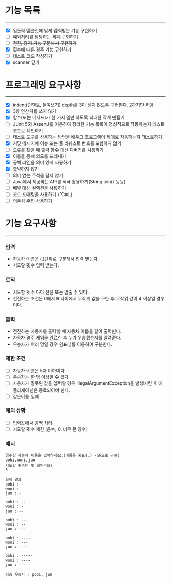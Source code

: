 # 기능 목록
***
- [x] 입출력 템플릿에 맞게 입력받는 기능 구현하기
- [ ] ~~예외처리를 담당하는 객체 구현하기~~
- [ ] ~~전진, 정지 기능 구분해서 구현하기~~
- [x] 횟수에 따른 경주 기능 구현하기
- [ ] 테스트 코드 작성하기
- [x] scanner 닫기

# 프로그래밍 요구사항
***
- [x] indent(인덴트, 들여쓰기) depth를 3이 넘지 않도록 구현한다. 2까지만 허용
- [x] 3항 연산자를 쓰지 않기
- [x] 함수(또는 메서드)가 한 가지 일만 하도록 최대한 작게 만들기
- [ ] JUnit 5와 AssertJ를 이용하여 정리한 기능 목록이 정상적으로 작동하는지 테스트 코드로 확인하기
- [ ] 테스트 도구를 사용하는 방법을 배우고 프로그램이 제대로 작동하는지 테스트하기
- [x] 커밋 메시지에 이슈 또는 풀 리퀘스트 번호를 포함하지 않기
- [ ] 오류를 찾을 때 출력 함수 대신 디버거를 사용하기
- [x] 이름을 통해 의도를 드러내기
- [x] 공백 라인을 의미 있게 사용하기
- [x] 축약하지 않기
- [ ] 의미 없는 주석을 달지 않기
- [ ] Java에서 제공하는 API를 적극 활용하기(String.join() 등등)
- [ ] 배열 대신 컬렉션을 사용하기
- [ ] 코드 포매팅을 사용하기 (⌥⌘L)
- [ ] 의존성 주입 사용하기

# 기능 요구사항
***

### 입력
- 자동차 이름은 (,)단위로 구분해서 입력 받는다.
- 시도할 횟수 입력 받는다.

### 로직
- 시도할 횟수 마다 전진 또는 멈출 수 있다.
- 전진하는 조건은 0에서 9 사이에서 무작위 값을 구한 후 무작위 값이 4 이상일 경우이다.

### 출력
- 전진하는 자동차를 출력할 때 자동차 이름을 같이 출력한다.
- 자동차 경주 게임을 완료한 후 누가 우승했는지를 알려준다.
- 우승자가 여러 명일 경우 쉼표(,)를 이용하여 구분한다.

### 제한 조건
- [ ] 자동차 이름은 5자 이하이다.
- [ ] 우승자는 한 명 이상일 수 있다.
- [ ] 사용자가 잘못된 값을 입력할 경우 IllegalArgumentException을 발생시킨 후 애플리케이션은 종료되어야 한다.
- [ ] 같은이름 일때

### 예외 상황
- [ ] 입력값에서 공백 처리
- [ ] 시도할 횟수 제한 (음수, 0, 너무 큰 양수)

### 예시
```
경주할 자동차 이름을 입력하세요.(이름은 쉼표(,) 기준으로 구분)
pobi,woni,jun
시도할 횟수는 몇 회인가요?
5

실행 결과
pobi : -
woni : 
jun : -

pobi : --
woni : -
jun : --

pobi : ---
woni : --
jun : ---

pobi : ----
woni : ---
jun : ----

pobi : -----
woni : ----
jun : -----

최종 우승자 : pobi, jun
```




